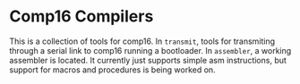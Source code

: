 # Comp16 Compilers
This is a collection of tools for comp16. In `transmit`, tools for transmiting through a serial link to comp16 running a bootloader. In `assembler`, a working assembler is located. It currently just supports simple asm instructions, but support for macros and procedures is being worked on. 
